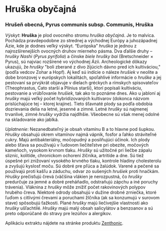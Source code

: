 Hruška obyčajná
===============

### Hrušeň obecná, Pyrus communis subsp. Communis, Hruška

*Výskyt*: **Hruška** je plod ovocného stromu *hruška obyčajná*. Je to malvica.
Pochádza pravdepodobne zo strednej a východnej Európy a juhozápadnej Ázie, kde
je dodnes veľký výskyt. “Európska” *hruška* je jednou z najrozšírenejších
ovocných druhov mierneho pásma. Dva ďalšie druhy – *hrušky* *Nashi* (*Pyrus
pyrifolia*) a čínske *biele hrušky* *bai* (Bretschneider × Pyrus), sú najviac
rozšírené vo východnej Ázii. Archeologické dôkazy ukazujú, že *hrušky* "boli
zberané z divo žijúcich dávno pred ich kultiváciou," (podľa vedcov Zohar a
Hopf). Aj keď sú indície o náleze *hrušiek* v neolite a dobe bronzovej v
európskych lokalitách, spoľahlivé informácie o *hruške* a jej pestovaní sa
prvýkrát objavuje v dielach gréckych a rímskych spisovateľov (Theophrastus, Cato
starší a Plínius starší), ktorí popísali kultiváciu, pestovanie a vrúbľovanie
*hrušiek*, tak ako to poznáme dnes. Ako u jabloní aj *hrušky* majú veľký počet
hybridizovaných kultivarov (dokonca názvom prislúchajúce tej – ktorej krajine).
Tieto šťavnaté plody sa podľa obdobia dozrievania delia na letné, jesenné a
zimné. Letné *hrušky* sú najmenej trvanlivé, zimné *hrušky* vydržia najdlhšie.
Všeobecne sú však menej odolné na skladovanie ako jablká.

*Uplatnenie*: Nezanedbateľný je obsah vitamínu B a to hlavne pod šupkou.
*Hrušky* obsahujú okrem vitamínov najmä vápnik, fosfor a ľahko stráviteľné
cukry. Majú antibakteriálny, močopudný a posilňujúci účinok. Ich plody alebo
šťava sa používajú v ľudovom liečiteľstve pri obezite, močových kameňoch,
vysokom krvnom tlaku. *Hrušky* sú užitočné pri liečbe zápalu slizníc, kolitíde,
chronickom ochorení žlčníka, artritíde a dne. Sú tiež úspešné pri znižovaní
vysokého krvného tlaku, kontrole hladiny cholesterolu a zvyšujú kyslosť moču. Sú
dobré pre pľúca a žalúdok. Varené a pečené sa používajú proti kašľu a záduchu,
odvar zo sušených *hrušiek* proti hnačkám. *Hrušky* prečisťujú črevá (väčšina
vlákien je nerozpustná, čo *hrušky* predurčuje za jemné a dobré preháňadlo,
odstraňujú zápchu a iné poruchy trávenia). Vláknina z *hrušky* môže znížiť počet
rakovinových polypov hrubého čreva. Niektoré odrody obsahujú v dužine drobné
zrniečka, ktoré ľuďom s citlivými črevami a poruchami žlčníka (ak sa konzumujú v
surovom stave) spôsobujú ťažkosti. Plané *hrušky* majú liečivejšie vlastnosti
ako *hrušky* ušľachtilé. *Hrušky* majú malý obsah salicylátov a benzoanov a sú
preto odporúčané do stravy pre lezúňov a alergikov.

Aplikáciu extraktu nájdete na stránke produktu
[Zenthonic](../procvi/zenthonic).

